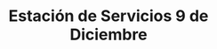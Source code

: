 ---
title: "Estación de Servicios 9 de Diciembre"
url: /caracas/estacion-de-servicios-9-de-diciembre/
shop: piezas de automóviles
---